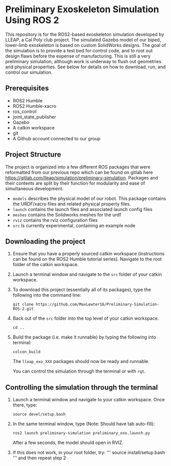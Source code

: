 # Preliminary Exoskeleton Simulation Using ROS 2

This repository is for the ROS2-based exoskeleton simulation developed by LLEAP, a Cal Poly club project. The simulated Gazebo model of our biped, lower-limb exoskeleton is based on custom SolidWorks designs. The goal of the simulation is to provide a test bed for control code, and to root out design flaws before the expense of manufacturing. This is still a very preliminary simulation, although work is underway to flush out geometries and physical properties. See below for details on how to download, run, and control our simulation.

## Prerequisites
- ROS2 Humble
- ROS2 Humble-xacro
- ros_control 
- joint_state_publisher 
- Gazebo
- A catkin workspace
- git
- A Github account connected to our group

## Project Structure
The project is organized into a few different ROS packages that were reformatted from our previous repo which can be found on gitlab here https://gitlab.com/lleap/simulation/preliminary-simulation. Packages and their contents are split by their function for modularity and ease of simultaneous development.
* `models` describes the physical model of our robot. This package contains the URDF/xacro files and related physical property files.
* `launch` contains the launch files and associated launch config files
* `meshes` contains the Solidworks meshes for the urdf
* `rviz` contains the rviz configuration files
* `src` Is currently experimental, containing an example node

## Downloading the project
1. Ensure that you have a properly sourced catkin workspace (instructions can be found on the ROS2 Humble tutorial series). Navigate to the root folder of the catkin workspace.  

2. Launch a terminal window and navigate to the `src` folder of your catkin workspace.

3. To download this project (essentially all of its packages), type the following into the command line: 
    ```
    git clone https://github.com/MaxLewter16/Preliminary-Simulation-ROS-2.git
    ```
4. Back out of the `src` folder into the top level of your catkin workspace.
    ```
    cd ..
    ```
5. Build the package (i.e. make it runnable) by typing the following into terminal:
    ```
    colcon_build
    ```
    The `lleap_exo_XXX` packages should now be ready and runnable.  

    You can control the simulation through the terminal or with `rqt`.
  

## Controlling the simulation through the terminal

1. Launch a terminal window and navigate to your catkin workspace. Once there, type:
    ```
    source devel/setup.bash
    ```
2. In the same terminal window, type (Note: Should have tab auto-fill):
    ```
    ros2 launch preliminary-simulation preliminary_exo.launch.py
    ```
    After a few seconds, the model should open in RVIZ.

3. If this does not work, in your root folder, try:
    '''
    source install/setup.bash
    '''
    and then repeat step 2
